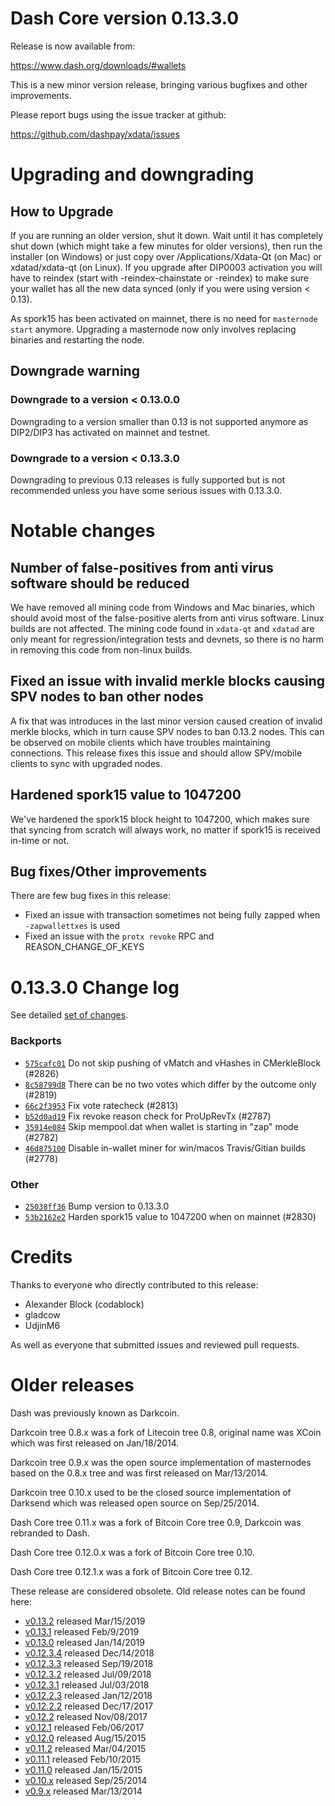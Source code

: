 Dash Core version 0.13.3.0
==========================

Release is now available from:

  <https://www.dash.org/downloads/#wallets>

This is a new minor version release, bringing various bugfixes and other improvements.

Please report bugs using the issue tracker at github:

  <https://github.com/dashpay/xdata/issues>


Upgrading and downgrading
=========================

How to Upgrade
--------------

If you are running an older version, shut it down. Wait until it has completely
shut down (which might take a few minutes for older versions), then run the
installer (on Windows) or just copy over /Applications/Xdata-Qt (on Mac) or
xdatad/xdata-qt (on Linux). If you upgrade after DIP0003 activation you will
have to reindex (start with -reindex-chainstate or -reindex) to make sure
your wallet has all the new data synced (only if you were using version < 0.13).

As spork15 has been activated on mainnet, there is no need for `masternode start`
anymore. Upgrading a masternode now only involves replacing binaries and restarting
the node.

Downgrade warning
-----------------

### Downgrade to a version < 0.13.0.0

Downgrading to a version smaller than 0.13 is not supported anymore as DIP2/DIP3 has activated
on mainnet and testnet.

### Downgrade to a version < 0.13.3.0

Downgrading to previous 0.13 releases is fully supported but is not recommended unless you have some serious issues with 0.13.3.0.

Notable changes
===============

Number of false-positives from anti virus software should be reduced
--------------------------------------------------------------------
We have removed all mining code from Windows and Mac binaries, which should avoid most of the false-positive alerts
from anti virus software. Linux builds are not affected. The mining code found in `xdata-qt` and `xdatad` are only meant
for regression/integration tests and devnets, so there is no harm in removing this code from non-linux builds.

Fixed an issue with invalid merkle blocks causing SPV nodes to ban other nodes
------------------------------------------------------------------------------
A fix that was introduces in the last minor version caused creation of invalid merkle blocks, which in turn cause SPV
nodes to ban 0.13.2 nodes. This can be observed on mobile clients which have troubles maintaining connections. This
release fixes this issue and should allow SPV/mobile clients to sync with upgraded nodes.

Hardened spork15 value to 1047200
---------------------------------
We've hardened the spork15 block height to 1047200, which makes sure that syncing from scratch will always work, no
matter if spork15 is received in-time or not.

Bug fixes/Other improvements
----------------------------
There are few bug fixes in this release:
- Fixed an issue with transaction sometimes not being fully zapped when `-zapwallettxes` is used
- Fixed an issue with the `protx revoke` RPC and REASON_CHANGE_OF_KEYS

 0.13.3.0 Change log
===================

See detailed [set of changes](https://github.com/dashpay/xdata/compare/v0.13.2.0...dashpay:v0.13.3.0).

### Backports

- [`575cafc01`](https://github.com/dashpay/xdata/commit/575cafc01) Do not skip pushing of vMatch and vHashes in CMerkleBlock (#2826)
- [`8c58799d8`](https://github.com/dashpay/xdata/commit/8c58799d8) There can be no two votes which differ by the outcome only (#2819)
- [`66c2f3953`](https://github.com/dashpay/xdata/commit/66c2f3953) Fix vote ratecheck (#2813)
- [`b52d0ad19`](https://github.com/dashpay/xdata/commit/b52d0ad19) Fix revoke reason check for ProUpRevTx (#2787)
- [`35914e084`](https://github.com/dashpay/xdata/commit/35914e084) Skip mempool.dat when wallet is starting in "zap" mode (#2782)
- [`46d875100`](https://github.com/dashpay/xdata/commit/46d875100) Disable in-wallet miner for win/macos Travis/Gitian builds (#2778)

### Other

- [`25038ff36`](https://github.com/dashpay/xdata/commit/25038ff36) Bump version to 0.13.3.0
- [`53b2162e2`](https://github.com/dashpay/xdata/commit/53b2162e2) Harden spork15 value to 1047200 when on mainnet (#2830)

Credits
=======

Thanks to everyone who directly contributed to this release:

- Alexander Block (codablock)
- gladcow
- UdjinM6

As well as everyone that submitted issues and reviewed pull requests.

Older releases
==============

Dash was previously known as Darkcoin.

Darkcoin tree 0.8.x was a fork of Litecoin tree 0.8, original name was XCoin
which was first released on Jan/18/2014.

Darkcoin tree 0.9.x was the open source implementation of masternodes based on
the 0.8.x tree and was first released on Mar/13/2014.

Darkcoin tree 0.10.x used to be the closed source implementation of Darksend
which was released open source on Sep/25/2014.

Dash Core tree 0.11.x was a fork of Bitcoin Core tree 0.9,
Darkcoin was rebranded to Dash.

Dash Core tree 0.12.0.x was a fork of Bitcoin Core tree 0.10.

Dash Core tree 0.12.1.x was a fork of Bitcoin Core tree 0.12.

These release are considered obsolete. Old release notes can be found here:

- [v0.13.2](https://github.com/dashpay/xdata/blob/master/doc/release-notes/xdata/release-notes-0.13.2.md) released Mar/15/2019
- [v0.13.1](https://github.com/dashpay/xdata/blob/master/doc/release-notes/xdata/release-notes-0.13.1.md) released Feb/9/2019
- [v0.13.0](https://github.com/dashpay/xdata/blob/master/doc/release-notes/xdata/release-notes-0.13.0.md) released Jan/14/2019
- [v0.12.3.4](https://github.com/dashpay/xdata/blob/master/doc/release-notes/xdata/release-notes-0.12.3.4.md) released Dec/14/2018
- [v0.12.3.3](https://github.com/dashpay/xdata/blob/master/doc/release-notes/xdata/release-notes-0.12.3.3.md) released Sep/19/2018
- [v0.12.3.2](https://github.com/dashpay/xdata/blob/master/doc/release-notes/xdata/release-notes-0.12.3.2.md) released Jul/09/2018
- [v0.12.3.1](https://github.com/dashpay/xdata/blob/master/doc/release-notes/xdata/release-notes-0.12.3.1.md) released Jul/03/2018
- [v0.12.2.3](https://github.com/dashpay/xdata/blob/master/doc/release-notes/xdata/release-notes-0.12.2.3.md) released Jan/12/2018
- [v0.12.2.2](https://github.com/dashpay/xdata/blob/master/doc/release-notes/xdata/release-notes-0.12.2.2.md) released Dec/17/2017
- [v0.12.2](https://github.com/dashpay/xdata/blob/master/doc/release-notes/xdata/release-notes-0.12.2.md) released Nov/08/2017
- [v0.12.1](https://github.com/dashpay/xdata/blob/master/doc/release-notes/xdata/release-notes-0.12.1.md) released Feb/06/2017
- [v0.12.0](https://github.com/dashpay/xdata/blob/master/doc/release-notes/xdata/release-notes-0.12.0.md) released Aug/15/2015
- [v0.11.2](https://github.com/dashpay/xdata/blob/master/doc/release-notes/xdata/release-notes-0.11.2.md) released Mar/04/2015
- [v0.11.1](https://github.com/dashpay/xdata/blob/master/doc/release-notes/xdata/release-notes-0.11.1.md) released Feb/10/2015
- [v0.11.0](https://github.com/dashpay/xdata/blob/master/doc/release-notes/xdata/release-notes-0.11.0.md) released Jan/15/2015
- [v0.10.x](https://github.com/dashpay/xdata/blob/master/doc/release-notes/xdata/release-notes-0.10.0.md) released Sep/25/2014
- [v0.9.x](https://github.com/dashpay/xdata/blob/master/doc/release-notes/xdata/release-notes-0.9.0.md) released Mar/13/2014

